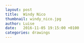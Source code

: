 ```yaml
---
layout: post
title:  Windy Nico
thumbnail: windy_nico.jpg
author: Luise
date:   2016-11-05 19:15:00 +0100
categories: drawings
---
```

